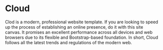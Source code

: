 # Cloud
Clod is a modern, professional website template. If you are looking to speed up the process of establishing an online presence, do it with this site canvas. It promises an excellent performance across all devices and web browsers due to its flexible and Bootstrap-based foundation. In short, Cloud follows all the latest trends and regulations of the modern web.
